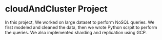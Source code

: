 # cloudAndCluster Project

In this project, We worked on large dataset to perform NoSQL queries. We first modeled and cleaned the data, then we wrote Python scrpit to perform the queries. We also implemented sharding and replication using GCP.  
